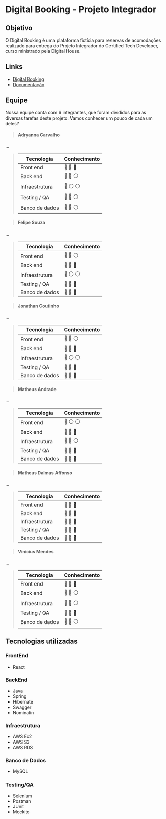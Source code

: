 # Digital Booking - Projeto Integrador


## Objetivo

O Digital Booking é uma plataforma fictícia para reservas de acomodações realizado para entrega do Projeto Integrador do Certified Tech Developer, curso ministrado pela Digital House.

## Links

* [Digital Booking](http://digitalbooking-t2g1.ctdprojetos.com.br/)
* [Documentação](http://digitalbooking-t2g1.ctdprojetos.com.br:8080/swagger-ui/)

## Equipe

Nossa equipe conta com 6 integrantes, que foram divididos para as diversas tarefas deste projeto. Vamos conhecer um pouco de cada um deles?

>#### Adryanna Carvalho

...

> | Tecnologia | Conhecimento |
> |------------|-----------|
> | Front end | :large_blue_circle: :large_blue_circle: :large_blue_circle: |
> | Back end | :large_blue_circle: :large_blue_circle: :white_circle: |
> | Infraestrutura | :large_blue_circle: :white_circle: :white_circle: |
> | Testing / QA | :large_blue_circle: :large_blue_circle: :white_circle: |
> | Banco de dados | :large_blue_circle: :large_blue_circle: :white_circle: |


>#### Felipe Souza

...

> | Tecnologia | Conhecimento |
> |------------|-----------|
> | Front end | :large_blue_circle: :large_blue_circle: :white_circle: |
> | Back end | :large_blue_circle: :large_blue_circle: :large_blue_circle: |
> | Infraestrutura | :large_blue_circle: :white_circle: :white_circle: |
> | Testing / QA | :large_blue_circle: :large_blue_circle: :large_blue_circle: |
> | Banco de dados | :large_blue_circle: :large_blue_circle: :large_blue_circle: |


>#### Jonathan Coutinho

...

> | Tecnologia | Conhecimento |
> |------------|-----------|
> | Front end | :large_blue_circle: :large_blue_circle: :white_circle:  |
> | Back end | :large_blue_circle: :large_blue_circle: :large_blue_circle: |
> | Infraestrutura | :large_blue_circle: :white_circle: :white_circle: |
> | Testing / QA | :large_blue_circle: :large_blue_circle: :large_blue_circle: |
> | Banco de dados | :large_blue_circle: :large_blue_circle: :large_blue_circle: |


>#### Matheus Andrade

...

> | Tecnologia | Conhecimento |
> |------------|-----------|
> | Front end | :large_blue_circle: :white_circle: :white_circle: |
> | Back end | :large_blue_circle: :large_blue_circle: :large_blue_circle: |
> | Infraestrutura | :large_blue_circle: :large_blue_circle: :white_circle: |
> | Testing / QA | :large_blue_circle: :large_blue_circle: :large_blue_circle: |
> | Banco de dados | :large_blue_circle: :large_blue_circle: :large_blue_circle: |


>#### Matheus Dalmas Affonso

...

> | Tecnologia | Conhecimento |
> |------------|-----------|
> | Front end | :large_blue_circle: :large_blue_circle: :large_blue_circle: |
> | Back end | :large_blue_circle: :large_blue_circle: :large_blue_circle: |
> | Infraestrutura | :large_blue_circle: :large_blue_circle: :large_blue_circle: |
> | Testing / QA | :large_blue_circle: :large_blue_circle: :large_blue_circle: |
> | Banco de dados | :large_blue_circle: :large_blue_circle: :large_blue_circle: |


>#### Vinicius Mendes

...

> | Tecnologia | Conhecimento |
> |------------|-----------|
> | Front end | :large_blue_circle: :large_blue_circle: :large_blue_circle: |
> | Back end | :large_blue_circle: :large_blue_circle: :white_circle:  |
> | Infraestrutura | :large_blue_circle: :large_blue_circle: :white_circle: |
> | Testing / QA | :large_blue_circle: :large_blue_circle: :large_blue_circle: |
> | Banco de dados | :large_blue_circle: :large_blue_circle: :white_circle: |


## Tecnologias utilizadas

### FrontEnd
* React

### BackEnd
* Java
* Spring
* Hibernate
* Swagger
* Nominatin

### Infraestrutura
* AWS Ec2
* AWS S3
* AWS RDS

### Banco de Dados
* MySQL

### Testing/QA
* Selenium
* Postman
* JUnit
* Mockito

